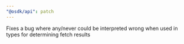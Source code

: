 ```yaml
---
"@osdk/api": patch
---
```


Fixes a bug where any/never could be interpreted wrong when used in types for determining fetch results
